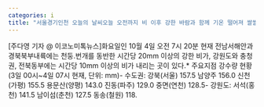 ```yaml
---
categories: i
title: "서울경기인천 오늘의 날씨오늘 오전까지 비 이후 강한 바람과 함께 기온 떨어져 쌀쌀"
---
```

[주다영 기자 @ 이코노미톡뉴스]화요일인 10월 4일 오전 7시 20분 현재 전남서해안과 경북북부내륙에는 천둥.번개를 동반한 시간당 20mm 이상의 강한 비가, 강원도와 충청권, 전북동부에는 시간당 10mm 이상의 비가 내리는 곳이 있다.* 주요지점 강수량 현황 (3일 00시~4일 07시 현재, 단위: mm)- 수도권: 강북(서울) 157.5 남양주 156.0 신천(가평) 155.5 용문산(양평) 143.0 진동(파주) 129.0 중면(연천) 128.5- 강원도: 서석(홍천) 141.5 남이섬(춘천) 127.5 동송(철원) 118.